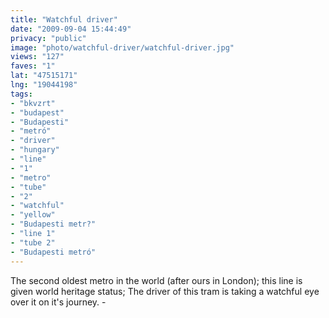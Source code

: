 ```yaml
---
title: "Watchful driver"
date: "2009-09-04 15:44:49"
privacy: "public"
image: "photo/watchful-driver/watchful-driver.jpg"
views: "127"
faves: "1"
lat: "47515171"
lng: "19044198"
tags:
- "bkvzrt"
- "budapest"
- "Budapesti"
- "metró"
- "driver"
- "hungary"
- "line"
- "1"
- "metro"
- "tube"
- "2"
- "watchful"
- "yellow"
- "Budapesti metr?"
- "line 1"
- "tube 2"
- "Budapesti metró"
---
```

The second oldest metro in the world (after ours in London); this line is given world heritage status; The driver of this tram is taking a watchful eye over it on it's journey. - <a href="/photos/2009/09/04/watchful-driver" rel="nofollow"></a>

